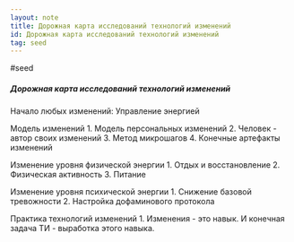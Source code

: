 ```yaml
---
layout: note
title: Дорожная карта исследований технологий изменений
id: Дорожная карта исследований технологий изменений
tag: seed
---
```

#seed




##### Дорожная карта исследований технологий изменений

Начало любых изменений: Управление энергией

Модель изменений
	1. Модель персональных изменений
	2. Человек - автор своих изменений
	3. Метод микрошагов
	4. Конечные артефакты изменений

Изменение уровня физической энергии
	1. Отдых и восстановление
	2. Физическая активность
	3. Питание

Изменение уровня психической энергии
	1. Снижение базовой тревожности
	2. Настройка дофаминового протокола
	
Практика технологий изменений
	1. Изменения - это навык. И конечная задача ТИ - выработка этого навыка. 